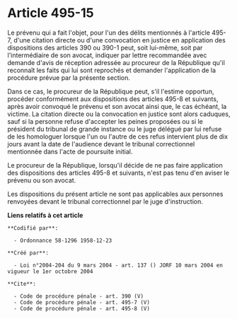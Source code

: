 # Article 495-15

Le prévenu qui a fait l'objet, pour l'un des délits mentionnés à l'article 495-7, d'une citation directe ou d'une convocation
en justice en application des dispositions des articles 390 ou 390-1 peut, soit lui-même, soit par l'intermédiaire de son
avocat, indiquer par lettre recommandée avec demande d'avis de réception adressée au procureur de la République qu'il
reconnaît les faits qui lui sont reprochés et demander l'application de la procédure prévue par la présente section. 

Dans ce cas, le procureur de la République peut, s'il l'estime opportun, procéder conformément aux dispositions des articles
495-8 et suivants, après avoir convoqué le prévenu et son avocat ainsi que, le cas échéant, la victime. La citation directe
ou la convocation en justice sont alors caduques, sauf si la personne refuse d'accepter les peines proposées ou si le
président du tribunal de grande instance ou le juge délégué par lui refuse de les homologuer lorsque l'un ou l'autre de ces
refus intervient plus de dix jours avant la date de l'audience devant le tribunal correctionnel mentionnée dans l'acte de
poursuite initial. 

Le procureur de la République, lorsqu'il décide de ne pas faire application des dispositions des articles 495-8 et suivants,
n'est pas tenu d'en aviser le prévenu ou son avocat. 

Les dispositions du présent article ne sont pas applicables aux personnes renvoyées devant le tribunal correctionnel par le
juge d'instruction.

**Liens relatifs à cet article**

	**Codifié par**:

	  - Ordonnance 58-1296 1958-12-23

	**Créé par**:

	  - Loi n°2004-204 du 9 mars 2004 - art. 137 () JORF 10 mars 2004 en vigueur le 1er octobre 2004

	**Cite**:

	  - Code de procédure pénale - art. 390 (V)
	  - Code de procédure pénale - art. 495-7 (V)
	  - Code de procédure pénale - art. 495-8 (V)
